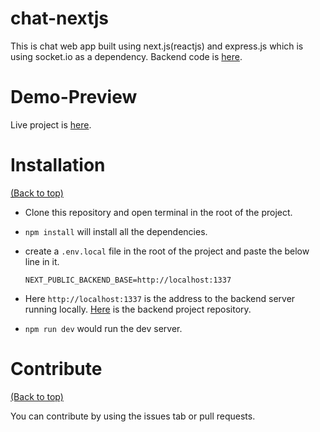 <!-- Add banner here -->

# chat-nextjs

This is chat web app built using next.js(reactjs) and express.js which is using socket.io as a dependency.
Backend code is [here](https://github.com/Arpitgoyalgg/chat-nextjs-backend).
# Demo-Preview

Live project is [here](http://chat-nextjs.vercel.app/).

# Installation
[(Back to top)](#table-of-contents)

- Clone this repository and open terminal in the root of the project.
- `npm install` will install all the dependencies.
- create a `.env.local` file in the root of the project and paste the below line in it.

  `NEXT_PUBLIC_BACKEND_BASE=http://localhost:1337`
- Here `http://localhost:1337` is the address to the backend server running locally. [Here](https://github.com/Arpitgoyalgg/chat-nextjs-backend) is the backend project repository.
    
- `npm run dev` would run the dev server.

# Contribute
[(Back to top)](#table-of-contents)

You can contribute by using the issues tab or pull requests.
